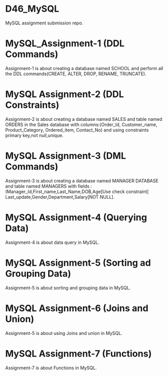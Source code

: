 # D46_MySQL
MySQL assignment submission repo.

# MySQL_Assignment-1 (DDL Commands)
Assignment-1 is about creating a database named SCHOOL and perform all the DDL commands(CREATE, ALTER, DROP, RENAME, TRUNCATE).

# MySQL Assignment-2 (DDL Constraints)
Assignment-2 is about creating a database named SALES and table named ORDERS in the Sales database with columns:(Order_Id, Customer_name, Product_Category, Ordered_item, Contact_No) and using constraints primary key,not null,unique.

# MySQL Assignment-3 (DML Commands)
 Assignment-3 is about creating a database named MANAGER DATABASE and table named MANAGERS with fields :(Manager_Id,First_name,Last_Name,DOB,Age[Use check constraint] Last_update,Gender,Department,Salary[NOT NULL].

# MySQL Assignment-4 (Querying Data)
Assignment-4 is about data query in MySQL.

# MySQL Assignment-5 (Sorting ad Grouping Data)
Assignment-5 is about sorting and grouping data in MySQL.

# MySQL Assignment-6 (Joins and Union)
Assignment-5 is about using Joins and union in MySQL.

# MySQL Assignment-7 (Functions)
Assignment-7 is about Functions in MySQL.
